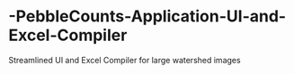 # -PebbleCounts-Application-UI-and-Excel-Compiler
Streamlined UI and Excel Compiler for large watershed images
